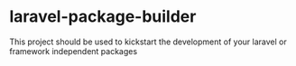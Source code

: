# laravel-package-builder
This project should be used to kickstart the development of your laravel or framework independent packages
